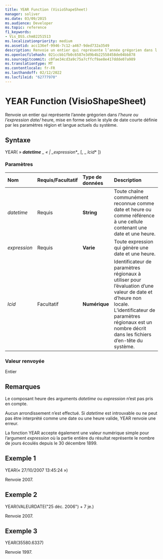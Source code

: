 ```yaml
---
title: YEAR Function (VisioShapeSheet)
manager: soliver
ms.date: 03/09/2015
ms.audience: Developer
ms.topic: reference
f1_keywords:
- Vis_DSS.chm82251513
ms.localizationpriority: medium
ms.assetid: acc136ef-9946-7c12-a467-9ded732a3549
description: Renvoie un entier qui représente l’année grégorien dans l’heure ou l’expression date/heure, mise en forme selon le style de date courte définie par les paramètres région et langue actuels du système.
ms.openlocfilehash: 021ccbb1fb0c6587e3d9b4b22558458de04bb878
ms.sourcegitcommit: c0fae34cd3a9c75a7cffcf9ae8e417ddde07a989
ms.translationtype: MT
ms.contentlocale: fr-FR
ms.lasthandoff: 02/12/2022
ms.locfileid: "62777970"
---
```

# <a name="year-function-visioshapesheet"></a>YEAR Function (VisioShapeSheet)

Renvoie un entier qui représente l’année grégorien dans _l’heure ou l’expression_ _date/_ heure, mise en forme selon le style de date courte définie par les paramètres région et langue actuels du système.
  
## <a name="syntax"></a>Syntaxe

YEAR( » ***datetime** _ « | _*_expression_*_ [, _ *_lcid_** ])
  
### <a name="parameters"></a>Paramètres

|**Nom**|**Requis/Facultatif**|**Type de données**|**Description**|
|:-----|:-----|:-----|:-----|
| _datetime_ |Requis  |**String** | Toute chaîne communément reconnue comme date et heure ou comme référence à une cellule contenant une date et une heure.  |
| _expression_ |Requis  |**Varie** |Toute expression qui génère une date et une heure.  |
| _lcid_ |Facultatif  |**Numérique** |Identificateur de paramètres régionaux à utiliser pour l’évaluation d’une valeur de date et d’heure non locale. L’identificateur de paramètres régionaux est un nombre décrit dans les fichiers d’en-tête du système.  |
   
### <a name="return-value"></a>Valeur renvoyée

Entier
  
## <a name="remarks"></a>Remarques

Le composant heure des arguments _datetime_ ou _expression_ n’est pas pris en compte.
  
Aucun arrondissement n’est effectué. Si _datetime_ est introuvable ou ne peut pas être interprété comme une date ou une heure valide, YEAR renvoie une erreur.
  
La fonction YEAR accepte également une valeur numérique simple pour l’argument _expression_ où la partie entière du résultat représente le nombre de jours écoulés depuis le 30 décembre 1899.
  
## <a name="example-1"></a>Exemple 1

YEAR(« 27/10/2007 13:45:24 »)
  
Renvoie 2007.
  
## <a name="example-2"></a>Exemple 2

YEAR(VALEURDATE("25 déc. 2006") + 7 je.)
  
Renvoie 2007.
  
## <a name="example-3"></a>Exemple 3

YEAR(35580.6337)
  
Renvoie 1997. 

